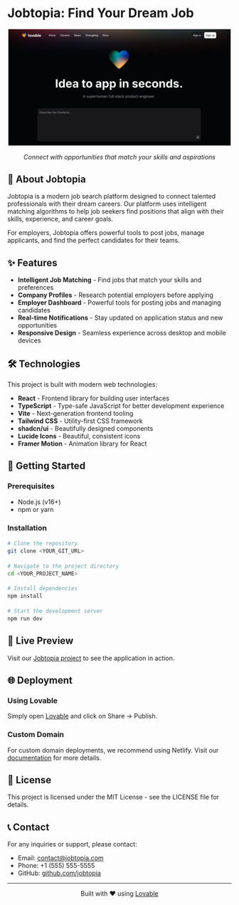 
# Jobtopia: Find Your Dream Job

<div align="center">
  <img src="/public/og-image.png" alt="Jobtopia" width="500">
  <p><em>Connect with opportunities that match your skills and aspirations</em></p>
</div>

## 🚀 About Jobtopia

Jobtopia is a modern job search platform designed to connect talented professionals with their dream careers. Our platform uses intelligent matching algorithms to help job seekers find positions that align with their skills, experience, and career goals.

For employers, Jobtopia offers powerful tools to post jobs, manage applicants, and find the perfect candidates for their teams.

## ✨ Features

- **Intelligent Job Matching** - Find jobs that match your skills and preferences
- **Company Profiles** - Research potential employers before applying
- **Employer Dashboard** - Powerful tools for posting jobs and managing candidates
- **Real-time Notifications** - Stay updated on application status and new opportunities
- **Responsive Design** - Seamless experience across desktop and mobile devices

## 🛠️ Technologies

This project is built with modern web technologies:

- **React** - Frontend library for building user interfaces
- **TypeScript** - Type-safe JavaScript for better development experience
- **Vite** - Next-generation frontend tooling
- **Tailwind CSS** - Utility-first CSS framework
- **shadcn/ui** - Beautifully designed components
- **Lucide Icons** - Beautiful, consistent icons
- **Framer Motion** - Animation library for React

## 🚀 Getting Started

### Prerequisites

- Node.js (v16+)
- npm or yarn

### Installation

```bash
# Clone the repository
git clone <YOUR_GIT_URL>

# Navigate to the project directory
cd <YOUR_PROJECT_NAME>

# Install dependencies
npm install

# Start the development server
npm run dev
```

## 📱 Live Preview

Visit our [Jobtopia project](https://lovable.dev/projects/6f838686-d8fd-442f-94e6-905e686aed32) to see the application in action.

## 🌐 Deployment

### Using Lovable

Simply open [Lovable](https://lovable.dev/projects/6f838686-d8fd-442f-94e6-905e686aed32) and click on Share -> Publish.

### Custom Domain

For custom domain deployments, we recommend using Netlify. Visit our [documentation](https://docs.lovable.dev/tips-tricks/custom-domain/) for more details.

## 📝 License

This project is licensed under the MIT License - see the LICENSE file for details.

## 📞 Contact

For any inquiries or support, please contact:

- Email: contact@jobtopia.com
- Phone: +1 (555) 555-5555
- GitHub: [github.com/jobtopia](https://github.com/jobtopia)

---

<div align="center">
  <p>Built with ❤️ using <a href="https://lovable.dev">Lovable</a></p>
</div>
